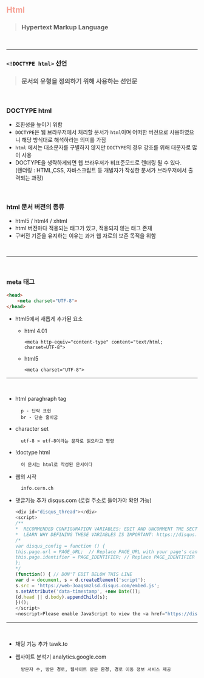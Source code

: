 ## <span style="color:#f6a296">Html </span>
> ### Hypertext Markup Language
<br>

---

### `<!DOCTYPE html>` 선언
> ### 문서의 유형을 정의하기 위해 사용하는 선언문

<br>

### DOCTYPE html 
- 호환성을 높이기 위함
- `DOCTYPE`은 웹 브라우저에서 처리할 문서가 `html`이며 어떠한 버전으로 사용하였으니 해당 방식대로 해석하라는 의미를 가짐
- `html` 에서는 대소문자를 구별하지 않지만 `DOCTYPE`의 경우 강조를 위해 대문자로 많이 사용
- DOCTYPE을 생략하게되면 웹 브라우저가 비표준모드로 렌더링 될 수 있다.<br> (렌더링 : HTML,CSS, 자바스크립트 등 개발자가 작성한 문서가 브라우저에서 출력되는 과정)

<br>

### html 문서 버전의 종류
- html5 / html4 / xhtml
- html 버전마다 적용되는 태그가 있고, 적용되지 않는 태그 존재
- 구버전 기준을 유지하는 이유는 과거 웹 자료의 보존 목적을 위함

<br>

---

<br>

### meta 태그
``` html
<head>
    <meta charset="UTF-8">
</head>
```
- html5에서 새롭게 추가된 요소

    - html 4.01
        
        `<meta http-equiv="content-type" content="text/html; charset=UTF-8">`
    - html5

        `<meta charset="UTF-8">`

---
<br>

- html paraghraph tag

        p - 단락 표현
        br - 단순 줄바굼

- character set

        utf-8 > utf-8이라는 문자로 읽으라고 명령
        
- !doctype html

        이 문서는 html로 작성된 문서이다

- 웹의 시작

        info.cern.ch

- 댓글기능 추가 disqus.com (로컬 주소로 들어가야 확인 가능)

    ``` javascript
    <div id="disqus_thread"></div>
    <script>
    /**
    *  RECOMMENDED CONFIGURATION VARIABLES: EDIT AND UNCOMMENT THE SECTION BELOW TO INSERT DYNAMIC VALUES FROM YOUR PLATFORM OR CMS.
    *  LEARN WHY DEFINING THESE VARIABLES IS IMPORTANT: https://disqus.com/admin/universalcode/#configuration-variables    */
    /*
    var disqus_config = function () {
    this.page.url = PAGE_URL;  // Replace PAGE_URL with your page's canonical URL variable
    this.page.identifier = PAGE_IDENTIFIER; // Replace PAGE_IDENTIFIER with your page's unique identifier variable
    };
    */
    (function() { // DON'T EDIT BELOW THIS LINE
    var d = document, s = d.createElement('script');
    s.src = 'https://web-3oaqsmzlsd.disqus.com/embed.js';
    s.setAttribute('data-timestamp', +new Date());
    (d.head || d.body).appendChild(s);
    })();
    </script>
    <noscript>Please enable JavaScript to view the <a href="https://disqus.com/?ref_noscript">comments powered by Disqus.</a></noscript>
    ```
---  
<br>

- 채팅 기능 추가 tawk.to
- 웹사이트 분석기 analytics.google.com

        방문자 수, 방문 경로, 웹사이트 방문 환경, 경로 이동 정보 서비스 제공

        